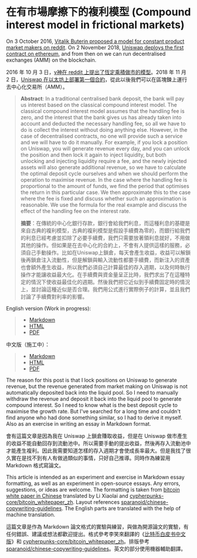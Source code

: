 # 在有市場摩擦下的複利模型 (Compound interest model in frictional markets)

On 3 October 2016, [Vitalik Buterin proposed a model for constant product market makers on reddit](https://www.reddit.com/r/ethereum/comments/55m04x/lets_run_onchain_decentralized_exchanges_the_way/). On 2 November 2018, [Uniswap deploys the first contract on ethereum](https://twitter.com/haydenzadams/status/1058376395108376577?ref_src=twsrc%5Etfw), and from then on we can run decentralised exchanges (AMM) on the blockchain.

2016 年 10 月 3 日，[v神在 reddit 上提出了恆定乘積做市的模型](https://www.reddit.com/r/ethereum/comments/55m04x/lets_run_onchain_decentralized_exchanges_the_way/)。2018 年 11 月 2 日，[Uniswap 在以太坊上部署第一個合約](https://twitter.com/haydenzadams/status/1058376395108376577?ref_src=twsrc%5Etfw)，從此以後我們可以在區塊鍊上運行去中心化交易所（AMM）。

> **Abstract**: In a traditional centralised bank deposit, the bank will pay us interest based on the classical compound interest model. The classical compound interest model assumes that the handling fee is zero, and the interest that the bank gives us has already taken into account and deducted the necessary handling fee, so all we have to do is collect the interest without doing anything else. However, in the case of decentralised contracts, no one will provide such a service and we will have to do it manually. For example, if you lock a position on Uniswap, you will generate revenue every day, and you can unlock the position and then lock it again to inject liquidity, but both unlocking and injecting liquidity require a fee, and the newly injected assets will also generate additional revenue, so we have to calculate the optimal deposit cycle ourselves and when we should perform the operation to maximise revenue. In the case where the handling fee is proportional to the amount of funds, we find the period that optimises the return in this particular case. We then approximate this to the case where the fee is fixed and discuss whether such an approximation is reasonable. We use the formula for the real example and discuss the effect of the handling fee on the interest rate.
>
> **摘要**：在傳統的中心化銀行存款，銀行會給我們利息，而這種利息的基礎是來自古典的複利模型，古典的複利模型是假設手續費為零的，而銀行給我們的利息已經考慮並扣除了必要手續費，我們只需要放著領利息就好，不用做其他的操作。但如果是在去中心化的合約上，不會有人提供這樣的服務，必須自己手動操作。比如在Uniswap上鎖倉，每天會產生收益，收益可以解鎖後再鎖倉注入流動性，但是解鎖與輸入流動性都要手續費，而新注入的資產也會額外產生收益，所以我們必須自己計算最佳的存入週期，以及何時執行操作才能讓收益最大化。在手續費與資金量呈正比時，我們求出了在這種特定的情況下使收益最佳化的週期。然後我們把它近似到手續費固定時的情況上，並討論這種近似是否合理。我們用公式進行實際例子的計算，並且我們討論了手續費對利率的影響。

English version (Work in progress):

> - [Markdown](compound-interest-with-friction-en.md)
> - [HTML](compound-interest-with-friction-en.html)
> - [PDF](compound-interest-with-friction-en.pdf)

中文版（施工中）：

> - [Markdown](compound-interest-with-friction-zh.md)
> - [HTML](compound-interest-with-friction-zh.html)
> - [PDF](compound-interest-with-friction-zh.pdf)

The reason for this post is that I lock positions on Uniswap to generate revenue, but the revenue generated from market making on Uniswap is not automatically deposited back into the liquid pool. So I need to manually withdraw the revenue and deposit it back into the liquid pool to generate compound interest. So I need to know what is the best deposit cycle to maximise the growth rate. But I've searched for a long time and couldn't find anyone who had done something similar, so I had to derive it myself. Also as an exercise in writing an essay in Markdown format.

會有這篇文章是因為我在 Uniswap 上鎖倉賺取收益，但是在 Uniswap 做市產生的收益不能自動回存到流動池中。所以需要手動的提出收益，然後再存入流動池中才能產生複利。因此我需要知道怎樣的存入週期才會使成長率最大。但是我找了很久實在是找不到有人有做過類似的事情，只好自己推導。同時作為練習用 Markdown 格式寫論文。

This article is intended as an experiment and exercise in Markdown essay formatting, as well as an experiment in open-source essays. Any errors, suggestions, or ideas are welcome. The formatting is taken from [bitcoin white paper in Chinese](https://github.com/xiaolai/bitcoin-whitepaper-chinese-translation) translated by Li Xiaolai and [cypherpunks-core/bitcoin_whitepaper_zh](https://github.com/cypherpunks-core/bitcoin_whitepaper_zh). Layout references [sparanoid/chinese-copywriting-guidelines](https://github.com/sparanoid/chinese-copywriting-guidelines). The English parts are translated with the help of machine translation.

這篇文章是作為 Markdown 論文格式的實驗與練習，與做為開源論文的實驗，有任何錯誤、建議或想法都歡迎提出。格式參考李笑來翻譯的《[比特币白皮书中文版](https://github.com/xiaolai/bitcoin-whitepaper-chinese-translation)》和 [cypherpunks-core/bitcoin_whitepaper_zh](https://github.com/cypherpunks-core/bitcoin_whitepaper_zh)。排版參考 [sparanoid/chinese-copywriting-guidelines](https://github.com/sparanoid/chinese-copywriting-guidelines)。英文的部分使用機器輔助翻譯。
